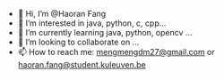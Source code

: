 - 👋 Hi, I’m @Haoran Fang
- 👀 I’m interested in java, python, c, cpp...
- 🌱 I’m currently learning java, python, opencv ...
- 💞️ I’m looking to collaborate on ...
- 📫 How to reach me: mengmengdm27@gmail.com or haoran.fang@student.kuleuven.be

<!---
mengmengdm/mengmengdm is a ✨ special ✨ repository because its `README.md` (this file) appears on your GitHub profile.
You can click the Preview link to take a look at your changes.
--->
